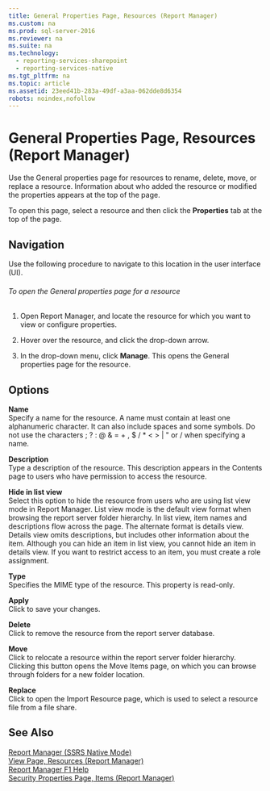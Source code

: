 ```yaml
---
title: General Properties Page, Resources (Report Manager)
ms.custom: na
ms.prod: sql-server-2016
ms.reviewer: na
ms.suite: na
ms.technology: 
  - reporting-services-sharepoint
  - reporting-services-native
ms.tgt_pltfrm: na
ms.topic: article
ms.assetid: 23eed41b-283a-49df-a3aa-062dde8d6354
robots: noindex,nofollow
---
```

# General Properties Page, Resources (Report Manager)
  Use the General properties page for resources to rename, delete, move, or replace a resource. Information about who added the resource or modified the properties appears at the top of the page.  
  
 To open this page, select a resource and then click the **Properties** tab at the top of the page.  
  
## Navigation  
 Use the following procedure to navigate to this location in the user interface (UI).  
  
###### To open the General properties page for a resource  
  
1.  Open Report Manager, and locate the resource for which you want to view or configure properties.  
  
2.  Hover over the resource, and click the drop-down arrow.  
  
3.  In the drop-down menu, click **Manage**. This opens the General properties page for the resource.  
  
## Options  
 **Name**  
 Specify a name for the resource. A name must contain at least one alphanumeric character. It can also include spaces and some symbols. Do not use the characters ; ? : @ & = + , $ / * < > | " or / when specifying a name.  
  
 **Description**  
 Type a description of the resource. This description appears in the Contents page to users who have permission to access the resource.  
  
 **Hide in list view**  
 Select this option to hide the resource from users who are using list view mode in Report Manager. List view mode is the default view format when browsing the report server folder hierarchy. In list view, item names and descriptions flow across the page. The alternate format is details view. Details view omits descriptions, but includes other information about the item. Although you can hide an item in list view, you cannot hide an item in details view. If you want to restrict access to an item, you must create a role assignment.  
  
 **Type**  
 Specifies the MIME type of the resource. This property is read-only.  
  
 **Apply**  
 Click to save your changes.  
  
 **Delete**  
 Click to remove the resource from the report server database.  
  
 **Move**  
 Click to relocate a resource within the report server folder hierarchy. Clicking this button opens the Move Items page, on which you can browse through folders for a new folder location.  
  
 **Replace**  
 Click to open the Import Resource page, which is used to select a resource file from a file share.  
  
## See Also  
 [Report Manager  &#40;SSRS Native Mode&#41;](../../Topics/TopicNameNotContainA/Report-Manager---SSRS-Native-Mode-.md)   
 [View Page, Resources &#40;Report Manager&#41;](../../Topics/TopicNameNotContainA/View-Page--Resources--Report-Manager-.md)   
 [Report Manager F1 Help](../../Topics/TopicNameNotContainA/Report-Manager-F1-Help.md)   
 [Security Properties Page, Items &#40;Report Manager&#41;](../../Topics/TopicNameNotContainA/Security-Properties-Page--Items--Report-Manager-.md)  
  
  